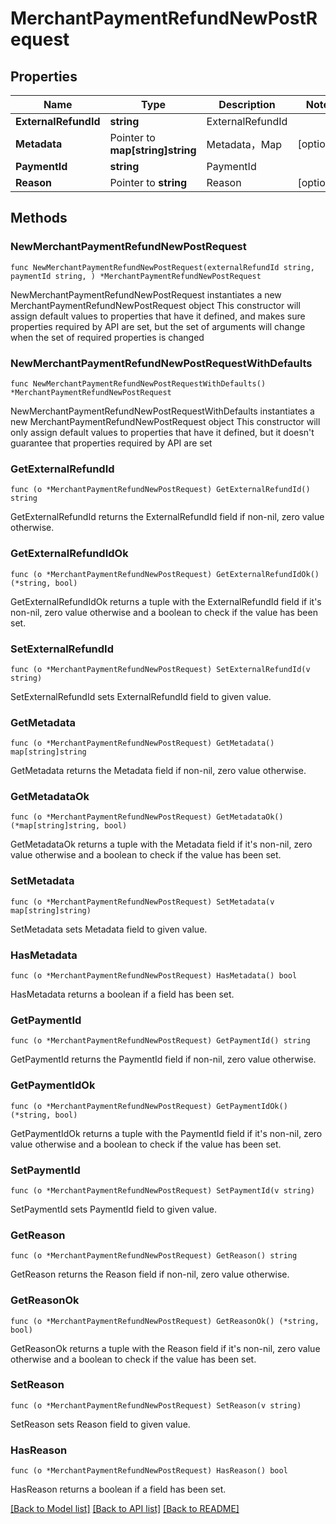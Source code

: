 # MerchantPaymentRefundNewPostRequest

## Properties

Name | Type | Description | Notes
------------ | ------------- | ------------- | -------------
**ExternalRefundId** | **string** | ExternalRefundId | 
**Metadata** | Pointer to **map[string]string** | Metadata，Map | [optional] 
**PaymentId** | **string** | PaymentId | 
**Reason** | Pointer to **string** | Reason | [optional] 

## Methods

### NewMerchantPaymentRefundNewPostRequest

`func NewMerchantPaymentRefundNewPostRequest(externalRefundId string, paymentId string, ) *MerchantPaymentRefundNewPostRequest`

NewMerchantPaymentRefundNewPostRequest instantiates a new MerchantPaymentRefundNewPostRequest object
This constructor will assign default values to properties that have it defined,
and makes sure properties required by API are set, but the set of arguments
will change when the set of required properties is changed

### NewMerchantPaymentRefundNewPostRequestWithDefaults

`func NewMerchantPaymentRefundNewPostRequestWithDefaults() *MerchantPaymentRefundNewPostRequest`

NewMerchantPaymentRefundNewPostRequestWithDefaults instantiates a new MerchantPaymentRefundNewPostRequest object
This constructor will only assign default values to properties that have it defined,
but it doesn't guarantee that properties required by API are set

### GetExternalRefundId

`func (o *MerchantPaymentRefundNewPostRequest) GetExternalRefundId() string`

GetExternalRefundId returns the ExternalRefundId field if non-nil, zero value otherwise.

### GetExternalRefundIdOk

`func (o *MerchantPaymentRefundNewPostRequest) GetExternalRefundIdOk() (*string, bool)`

GetExternalRefundIdOk returns a tuple with the ExternalRefundId field if it's non-nil, zero value otherwise
and a boolean to check if the value has been set.

### SetExternalRefundId

`func (o *MerchantPaymentRefundNewPostRequest) SetExternalRefundId(v string)`

SetExternalRefundId sets ExternalRefundId field to given value.


### GetMetadata

`func (o *MerchantPaymentRefundNewPostRequest) GetMetadata() map[string]string`

GetMetadata returns the Metadata field if non-nil, zero value otherwise.

### GetMetadataOk

`func (o *MerchantPaymentRefundNewPostRequest) GetMetadataOk() (*map[string]string, bool)`

GetMetadataOk returns a tuple with the Metadata field if it's non-nil, zero value otherwise
and a boolean to check if the value has been set.

### SetMetadata

`func (o *MerchantPaymentRefundNewPostRequest) SetMetadata(v map[string]string)`

SetMetadata sets Metadata field to given value.

### HasMetadata

`func (o *MerchantPaymentRefundNewPostRequest) HasMetadata() bool`

HasMetadata returns a boolean if a field has been set.

### GetPaymentId

`func (o *MerchantPaymentRefundNewPostRequest) GetPaymentId() string`

GetPaymentId returns the PaymentId field if non-nil, zero value otherwise.

### GetPaymentIdOk

`func (o *MerchantPaymentRefundNewPostRequest) GetPaymentIdOk() (*string, bool)`

GetPaymentIdOk returns a tuple with the PaymentId field if it's non-nil, zero value otherwise
and a boolean to check if the value has been set.

### SetPaymentId

`func (o *MerchantPaymentRefundNewPostRequest) SetPaymentId(v string)`

SetPaymentId sets PaymentId field to given value.


### GetReason

`func (o *MerchantPaymentRefundNewPostRequest) GetReason() string`

GetReason returns the Reason field if non-nil, zero value otherwise.

### GetReasonOk

`func (o *MerchantPaymentRefundNewPostRequest) GetReasonOk() (*string, bool)`

GetReasonOk returns a tuple with the Reason field if it's non-nil, zero value otherwise
and a boolean to check if the value has been set.

### SetReason

`func (o *MerchantPaymentRefundNewPostRequest) SetReason(v string)`

SetReason sets Reason field to given value.

### HasReason

`func (o *MerchantPaymentRefundNewPostRequest) HasReason() bool`

HasReason returns a boolean if a field has been set.


[[Back to Model list]](../README.md#documentation-for-models) [[Back to API list]](../README.md#documentation-for-api-endpoints) [[Back to README]](../README.md)


